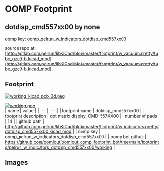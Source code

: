 # OOMP Footprint  
## dotdisp_cmd557xx00  by none  
  
oomp key: oomp_pelrun_w_indicators_dotdisp_cmd557xx00  
  
source repo at: [http://gitlab.com/pelrun/libKiCad/blob/master/footprint/w_vacuum.pretty/tube_gzc9-b.kicad_mod](http://gitlab.com/pelrun/libKiCad/blob/master/footprint/w_vacuum.pretty/tube_gzc9-b.kicad_mod)  
## Footprint  
  
[![working_kicad_pcb_3d.png](working_kicad_pcb_3d_600.png)](working_kicad_pcb_3d.png)  
  
[![working.png](working_600.png)](working.png)  
| name | value | 
| --- | --- | 
| footprint name | dotdisp_cmd557xx00 | 
| footprint description | dot matrix display, CMD-557XX00 | 
| number of pads | 14 | 
| github path | http://github.com/pelrun/libKiCad/blob/master/footprint/w_indicators.pretty/dotdisp_cmd557xx00.kicad_mod | 
| oomp key | oomp_pelrun_w_indicators_dotdisp_cmd557xx00 | 
| oomp bot github | https://github.com/oomlout/oomlout_oomp_footprint_bot/tree/main/footprints/pelrun_w_indicators_dotdisp_cmd557xx00/working | 
## Images  
